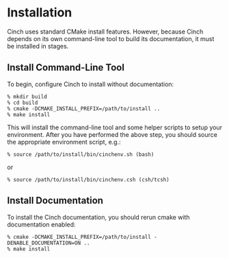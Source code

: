 <!-- CINCHDOC DOCUMENT(User Guide) CHAPTER(Installation) -->

# Installation

Cinch uses standard CMake install features. However, because Cinch depends
on its own command-line tool to build its documentation, it must be
installed in stages.

## Install Command-Line Tool

To begin, configure Cinch to install without documentation:

    % mkdir build
    % cd build
    % cmake -DCMAKE_INSTALL_PREFIX=/path/to/install ..
    % make install

This will install the command-line tool and some helper scripts to
setup your environment.  After you have performed the above step, you
should source the appropriate environment script, e.g.:

    % source /path/to/install/bin/cinchenv.sh (bash)

or

    % source /path/to/install/bin/cinchenv.csh (csh/tcsh)

## Install Documentation

To install the Cinch documentation, you should rerun cmake with
documentation enabled:

    % cmake -DCMAKE_INSTALL_PREFIX=/path/to/install -DENABLE_DOCUMENTATION=ON ..
    % make install
